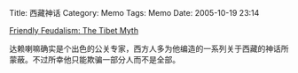 Title: 西藏神话
Category: Memo
Tags: Memo
Date: 2005-10-19 23:14



[Friendly Feudalism: The Tibet Myth](http://www.dissidentvoice.org/Articles9/Parenti_Tibet.htm)

达赖喇嘛确实是个出色的公关专家，西方人多为他编造的一系列关于西藏的神话所蒙蔽。不过所幸他只能欺骗一部分人而不是全部。